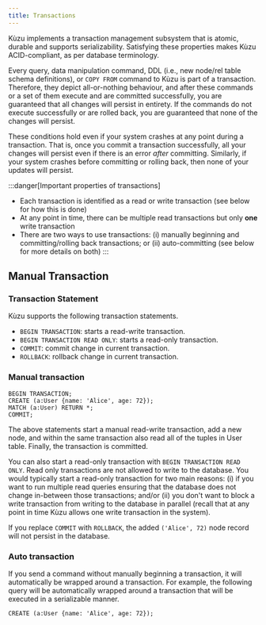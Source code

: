 ```yaml
---
title: Transactions
---
```


Kùzu implements a transaction management subsystem that is atomic, durable and supports serializability.
Satisfying these properties makes Kùzu ACID-compliant, as per database terminology.

Every query, data manipulation command, DDL (i.e., new node/rel table schema definitions), or `COPY FROM` command to Kùzu is part of a transaction. Therefore, they depict all-or-nothing behaviour, and after these commands or a set of them execute and are committed successfully, you are guaranteed that all changes will persist in entirety. If the commands do not execute successfully or are rolled back, you are guaranteed that none of the changes will persist.

These conditions hold even if your system crashes at any point during a transaction. That is, once you commit a transaction successfully, all your changes will persist even if there is an error *after* committing. Similarly, if your system crashes before committing or rolling back, then none of your updates will persist.

:::danger[Important properties of transactions]
- Each transaction is identified as a read or write transaction (see below for how this is done)
- At any point in time, there can be multiple read transactions but only **one** write transaction
- There are two ways to use transactions: (i) manually beginning and committing/rolling back transactions;
or (ii) auto-committing (see below for more details on both)
:::

## Manual Transaction

### Transaction Statement

Kùzu supports the following transaction statements.

- `BEGIN TRANSACTION`: starts a read-write transaction.
- `BEGIN TRANSACTION READ ONLY`: starts a read-only transaction.
- `COMMIT`: commit change in current transaction.
- `ROLLBACK`: rollback change in current transaction.

### Manual transaction
```cypher
BEGIN TRANSACTION;
CREATE (a:User {name: 'Alice', age: 72});
MATCH (a:User) RETURN *;
COMMIT;
```
The above statements start a manual read-write transaction, add a new node, and within the same transaction also read all of the tuples in User table. Finally, the transaction is committed.

You can also start a read-only transaction with `BEGIN TRANSACTION READ ONLY`. Read only transactions are not allowed to write to the database. You would typically start a read-only transaction for two main reasons: (i) if you want to run multiple read queries ensuring that the database does not change in-between those transactions; and/or (ii) you don't want to block a write transaction from writing to the database in parallel (recall that at any point in time Kùzu allows one write transaction in the system).

If you replace `COMMIT` with `ROLLBACK`, the added `('Alice', 72)` node record will not persist in the database.

### Auto transaction
If you send a command without manually beginning a transaction, it will automatically be wrapped around a transaction. For example, the following query will be automatically wrapped around a transaction that will be executed in a serializable manner.

```cypher
CREATE (a:User {name: 'Alice', age: 72});
```
